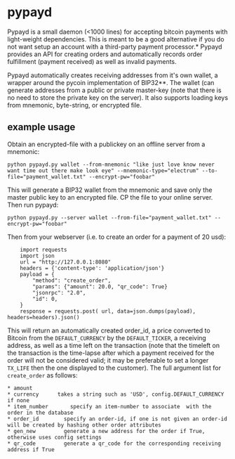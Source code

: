 pypayd
===============

Pypayd is a small daemon (<1000 lines) for accepting bitcoin payments with light-weight dependencies. This is meant to be a good alternative if you do not want setup an account with a third-party payment processor.*
Pypayd provides an API for creating orders and automatically records order fulfillment (payment received) as well as invalid payments.

Pypayd automatically creates receiving addresses from it's own wallet, a wrapper around the pycoin implementation of BIP32**. The wallet (can generate addresses from a public or private master-key (note that there is no need to store the private key on the server). It also supports loading keys from mnemonic, byte-string, or encrypted file. 

example usage
-----------------
Obtain an encrypted-file with a publickey on an offline server from a mnemonic:

```python pypayd.py wallet --from-mnemonic "like just love know never want time out there make look eye" --mnemonic-type="electrum" --to-file="payment_wallet.txt" --encrypt-pw="foobar" ```

This will generate a BIP32 wallet from the mnemonic and save only the master public key to an encrypted file. CP the file to your online server. Then run pypayd:

```python pypayd.py --server wallet --from-file="payment_wallet.txt" --encrypt-pw="foobar" ```

Then from your webserver (i.e. to create an order for a payment of 20 usd): 
```
    import requests
    import json
    url = "http://127.0.0.1:8080"
    headers = {'content-type': 'application/json'}
    payload = {
        "method": "create_order",
        "params": {"amount": 20.0, "qr_code": True} 
        "jsonrpc": "2.0",
        "id": 0,
    }
    response = requests.post( url, data=json.dumps(payload), headers=headers).json()
```

This will return an automatically created order_id, a price converted to Bitcoin from the ``DEFAULT_CURRENCY`` by the ``DEFAULT_TICKER``, a receiving address, as well as a time left on the transaction (note that the timeleft on the transaction is the time-lapse after which a payment received for the order will not be considered valid; it may be preferable to set a longer ``TX_LIFE`` then the one displayed to the customer). The full argument list for ``create_order`` as follows: 

    * amount     
    * currency      takes a string such as 'USD', config.DEFAULT_CURRENCY if none
    * item_number       specify an item-number to associate  with the order in the database
    * order_id        specify an order-id, if one is not given an order-id will be created by hashing other order attributes
    * gen_new         generate a new address for the order if True, otherwise uses config settings
    * qr_code         generate a qr_code for the corresponding receiving address if True
